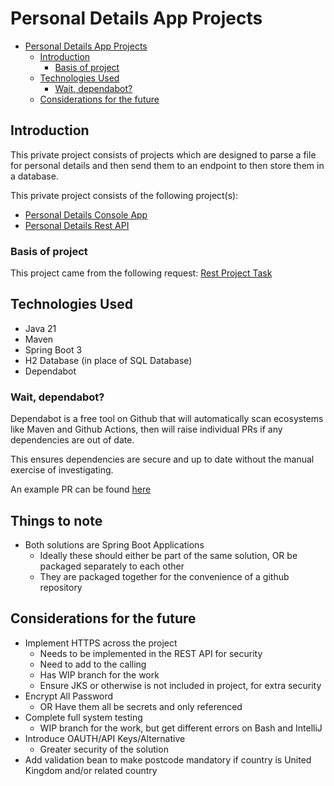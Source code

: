 # Personal Details App Projects

<!-- TOC -->

* [Personal Details App Projects](#personal-details-app-projects)
    * [Introduction](#introduction)
        * [Basis of project](#basis-of-project)
    * [Technologies Used](#technologies-used)
        * [Wait, dependabot?](#wait-dependabot)
    * [Considerations for the future](#considerations-for-the-future)

<!-- TOC -->

## Introduction

This private project consists of projects which are designed to parse
a file for personal details and then send them to
an endpoint to then store them in a database.

This private project consists of the following project(s):

- [Personal Details Console App](personal-details-console-app/README.md)
- [Personal Details Rest API](personal-details-rest-api/README.md)

### Basis of project

This project came from the following request:
[Rest Project Task](src/main/resources/Mini%20REST%20Project.docx)

## Technologies Used

- Java 21
- Maven
- Spring Boot 3
- H2 Database (in place of SQL Database)
- Dependabot

### Wait, dependabot?

Dependabot is a free tool on Github that will automatically scan ecosystems like Maven and Github Actions, then will
raise individual PRs if any dependencies are out of date.

This ensures dependencies are secure and up to date without the manual exercise of investigating.

An example PR can be found [here](https://github.com/NathanOrme/personal-details-app/pull/20)

## Things to note

- Both solutions are Spring Boot Applications
    - Ideally these should either be part of the same solution, OR be packaged separately to each other
    - They are packaged together for the convenience of a github repository

## Considerations for the future

- Implement HTTPS across the project
    - Needs to be implemented in the REST API for security
    - Need to add to the calling
    - Has WIP branch for the work
    - Ensure JKS or otherwise is not included in project, for extra security
- Encrypt All Password
    - OR Have them all be secrets and only referenced
- Complete full system testing
    - WIP branch for the work, but get different errors on Bash and IntelliJ
- Introduce OAUTH/API Keys/Alternative
    - Greater security of the solution
- Add validation bean to make postcode mandatory if country is United Kingdom and/or related country